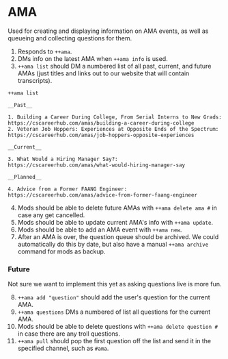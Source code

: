# AMA

Used for creating and displaying information on AMA events, as well as queueing and collecting questions for them.

1. Responds to `++ama`.
2. DMs info on the latest AMA when `++ama info` is used.
3. `++ama list` should DM a numbered list of all past, current, and future AMAs (just titles and links out to our website that will contain transcripts).

```
++ama list

__Past__

1. Building a Career During College, From Serial Interns to New Grads: https://cscareerhub.com/amas/building-a-career-during-college
2. Veteran Job Hoppers: Experiences at Opposite Ends of the Spectrum: https://cscareerhub.com/amas/job-hoppers-opposite-experiences

__Current__

3. What Would a Hiring Manager Say?: https://cscareerhub.com/amas/what-would-hiring-manager-say

__Planned__

4. Advice from a Former FAANG Engineer: https://cscareerhub.com/amas/advice-from-former-faang-engineer
```

4. Mods should be able to delete future AMAs with `++ama delete ama #` in case any get cancelled.
5. Mods should be able to update current AMA's info with `++ama update`.
6. Mods should be able to add an AMA event with `++ama new`.
7. After an AMA is over, the question queue should be archived. We could automatically do this by date, but also have a manual `++ama archive` command for mods as backup.

### Future

Not sure we want to implement this yet as asking questions live is more fun.

8. `++ama add "question"` should add the user's question for the current AMA.
9. `++ama questions` DMs a numbered of list all questions for the current AMA.
10. Mods should be able to delete questions with `++ama delete question #` in case there are any troll questions.
11. `++ama pull` should pop the first question off the list and send it in the specified channel, such as `#ama`.
